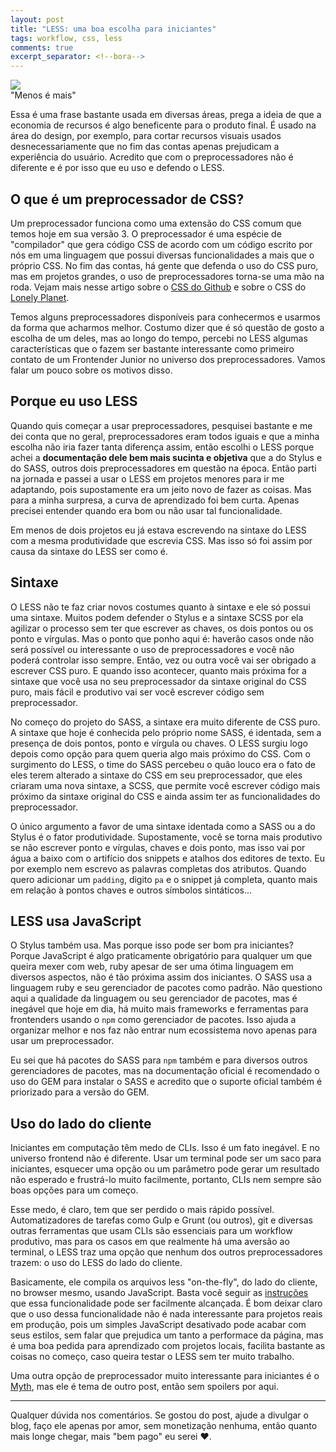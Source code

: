 ```yaml
---
layout: post
title: "LESS: uma boa escolha para iniciantes"
tags: workflow, css, less
comments: true
excerpt_separator: <!--bora-->
---
```

<div class="post-img-container">
	<img class="post-img" src="http://webdesignledger.com/wp-content/uploads/2015/08/less_css.png"/>
</div>
"Menos é mais" 

Essa é uma frase bastante usada em diversas áreas, prega a ideia de que a economia de recursos é algo beneficente para o produto final. É usado na área do design, por exemplo, para cortar recursos visuais usados desnecessariamente que no fim das contas apenas prejudicam a experiência do usuário. Acredito que com o preprocessadores não é diferente e é por isso que eu uso e defendo o LESS.
<!--bora-->
## O que é um preprocessador de CSS?

Um preprocessador funciona como uma extensão do CSS comum que temos hoje em sua versão 3. O preprocessador é uma espécie de "compilador" que gera código CSS de acordo com um código escrito por nós em uma linguagem que possui diversas funcionalidades a mais que o próprio CSS. No fim das contas, há gente que defenda o uso do CSS puro, mas em projetos grandes, o uso de preprocessadores torna-se uma mão na roda. Vejam mais nesse artigo sobre o [CSS do Github](http://markdotto.com/2014/07/23/githubs-css/) e sobre o CSS do [Lonely Planet](http://ianfeather.co.uk/css-at-lonely-planet/).

Temos alguns preprocessadores disponíveis para conhecermos e usarmos da forma que acharmos melhor. Costumo dizer que é só questão de gosto a escolha de um deles, mas ao longo do tempo, percebi no LESS algumas características que o fazem ser bastante interessante como primeiro contato de um Frontender Junior no universo dos preprocessadores. Vamos falar um pouco sobre os motivos disso.

## Porque eu uso LESS

Quando quis começar a usar preprocessadores, pesquisei bastante e me dei conta que no geral, preprocessadores eram todos iguais e que a minha escolha não iria fazer tanta diferença assim, então escolhi o LESS porque achei a **documentação dele bem mais sucinta e objetiva** que a do Stylus e do SASS, outros dois preprocessadores em questão na época. Então parti na jornada e passei a usar o LESS em projetos menores para ir me adaptando, pois supostamente era um jeito novo de fazer as coisas. Mas para a minha surpresa, a curva de aprendizado foi bem curta. Apenas precisei entender quando era bom ou não usar tal funcionalidade. 

Em menos de dois projetos eu já estava escrevendo na sintaxe do LESS com a mesma produtividade que escrevia CSS. Mas isso só foi assim por causa da sintaxe do LESS ser como é.

## Sintaxe

O LESS não te faz criar novos costumes quanto à sintaxe e ele só possui uma sintaxe. Muitos podem defender o Stylus e a sintaxe SCSS por ela agilizar o processo sem ter que escrever as chaves, os dois pontos ou os ponto e vírgulas. Mas o ponto que ponho aqui é: haverão casos onde não será possível ou interessante o uso de preprocessadores e você não poderá controlar isso sempre. Então, vez ou outra você vai ser obrigado a escrever CSS puro. E quando isso acontecer, quanto mais próxima for a sintaxe que você usa no seu preprocessador da sintaxe original do CSS puro, mais fácil e produtivo vai ser você escrever código sem preprocessador. 

No começo do projeto do SASS, a sintaxe era muito diferente de CSS puro. A sintaxe que hoje é conhecida pelo próprio nome SASS, é identada, sem a presença de dois pontos, ponto e vírgula ou chaves. O LESS surgiu logo depois como opção para quem queria algo mais próximo do CSS. Com o surgimento do LESS, o time do SASS percebeu o quão louco era o fato de eles terem alterado a sintaxe do CSS em seu preprocessador, que eles criaram uma nova sintaxe, a SCSS, que permite você escrever código mais próximo da sintaxe original do CSS e ainda assim ter as funcionalidades do preprocessador. 

O único argumento a favor de uma sintaxe identada como a SASS ou a do Stylus é o fator produtividade. Supostamente, você se torna mais produtivo se não escrever ponto e vírgulas, chaves e dois ponto, mas isso vai por água a baixo com o artifício dos snippets e atalhos dos editores de texto. Eu por exemplo nem escrevo as palavras completas dos atributos. Quando quero adicionar um <code>padding</code>, digito <code>pa</code> e o snippet já completa, quanto mais em relação à pontos chaves e outros símbolos sintáticos...

## LESS usa JavaScript

O Stylus também usa. Mas porque isso pode ser bom pra iniciantes? Porque JavaScript é algo praticamente obrigatório para qualquer um que queira mexer com web, ruby apesar de ser uma ótima linguagem em diversos aspectos, não é tão próxima assim dos iniciantes. O SASS usa a linguagem ruby e seu gerenciador de pacotes como padrão. Não questiono aqui a qualidade da linguagem ou seu gerenciador de pacotes, mas é inegável que hoje em dia, há muito mais frameworks e ferramentas para frontenders usando o <code>npm</code> como gerenciador de pacotes. Isso ajuda a organizar melhor e nos faz não entrar num ecossistema novo apenas para usar um preprocessador. 

Eu sei que há pacotes do SASS para <code>npm</code> também e para diversos outros gerenciadores de pacotes, mas na documentação oficial é recomendado o uso do GEM para instalar o SASS e acredito que o suporte oficial também é priorizado para a versão do GEM. 

## Uso do lado do cliente

Iniciantes em computação têm medo de CLIs. Isso é um fato inegável. E no universo frontend não é diferente. Usar um terminal pode ser um saco para iniciantes, esquecer uma opção ou um parâmetro pode gerar um resultado não esperado e frustrá-lo muito facilmente, portanto, CLIs nem sempre são boas opções para um começo.

Esse medo, é claro, tem que ser perdido o mais rápido possível. Automatizadores de tarefas como Gulp e Grunt (ou outros), git e diversas outras ferramentas que usam CLIs são essenciais para um workflow produtivo, mas para os casos em que realmente há uma aversão ao terminal, o LESS traz uma opção que nenhum dos outros preprocessadores trazem: o uso do LESS do lado do cliente.

Basicamente, ele compila os arquivos less "on-the-fly", do lado do cliente, no browser mesmo, usando JavaScript. Basta você seguir as [instruções](http://lesscss.org/#client-side-usage) que essa funcionalidade pode ser facilmente alcançada. É bom deixar claro que o uso dessa funcionalidade não é nada interessante para projetos reais em produção, pois um simples JavaScript desativado pode acabar com seus estilos, sem falar que prejudica um tanto a performace da página, mas é uma boa pedida para aprendizado com projetos locais, facilita bastante as coisas no começo, caso queira testar o LESS sem ter muito trabalho.

Uma outra opção de preprocessador muito interessante para iniciantes é o [Myth](http://www.myth.io/), mas ele é tema de outro post, então sem spoilers por aqui.

<hr>

Qualquer dúvida nos comentários. Se gostou do post, ajude a divulgar o blog, faço ele apenas por amor, sem monetização nenhuma, então quanto mais longe chegar, mais "bem pago" eu serei &hearts;. 